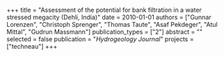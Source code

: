 +++
title = "Assessment of the potential for bank filtration in a water stressed megacity (Dehli, India)"
date = 2010-01-01
authors = ["Gunnar Lorenzen", "Christoph Sprenger", "Thomas Taute", "Asaf Pekdeger", "Atul Mittal", "Gudrun Massmann"]
publication_types = ["2"]
abstract = ""
selected = false
publication = "*Hydrogeology Journal*"
projects = ["techneau"]
+++


